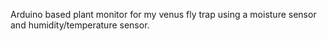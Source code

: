 Arduino based plant monitor for my venus fly trap using a moisture sensor and humidity/temperature sensor.
